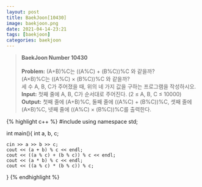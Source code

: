 ```yaml
---
layout: post
title: BaekJoon[10430]
image: baekjoon.png
date: 2021-04-14-23:21
tags: [baekjoon]
categories: baekjoon
---
```


>**BaekJoon Number 10430**<br><br>
**Problem:** (A+B)%C는 ((A%C) + (B%C))%C 와 같을까?<br>
		     (A×B)%C는 ((A%C) × (B%C))%C 와 같을까?<br>
		     세 수 A, B, C가 주어졌을 때, 위의 네 가지 값을 구하는 프로그램을 작성하시오.<br>
**Input:** 첫째 줄에 A, B, C가 순서대로 주어진다. (2 ≤ A, B, C ≤ 10000)<br>
**Output:** 첫째 줄에 (A+B)%C, 둘째 줄에 ((A%C) + (B%C))%C, 셋째 줄에 (A×B)%C, 넷째 줄에 ((A%C) × (B%C))%C를 출력한다.

{% highlight c++ %}
#include <iostream>
using namespace std;

int main(){
	int a, b, c;

	cin >> a >> b >> c;
	cout << (a + b) % c << endl;
	cout << ((a % c) + (b % c)) % c << endl;
	cout << (a * b) % c << endl;
	cout << ((a % c) * (b % c)) % c;
}
{% endhighlight %}
